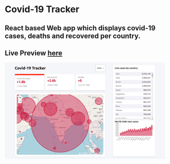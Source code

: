 # Covid-19 Tracker
## React based Web app  which displays covid-19 cases, deaths and recovered per country.
## Live Preview [here](https://gnitch.github.io/Covid-19-Tracker/)
![](ss.png)
